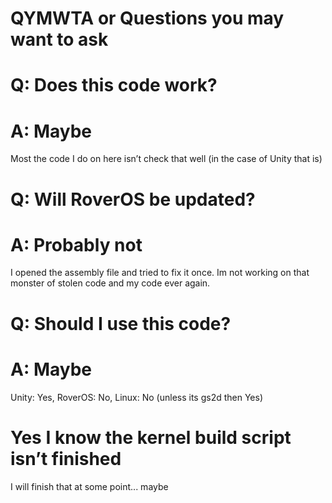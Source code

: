 # QYMWTA or Questions you may want to ask
#
# Q: Does this code work?
# A: Maybe
Most the code I do on here isn’t check that well
(in the case of Unity that is)
#
# Q: Will RoverOS be updated?
# A: Probably not
I opened the assembly file and tried to fix it once.
Im not working on that monster of stolen code and my code ever again.
#
# Q: Should I use this code?
# A: Maybe
Unity: Yes, RoverOS: No, Linux: No (unless its gs2d then Yes)
#
# Yes I know the kernel build script isn’t finished 
I will finish that at some point... maybe
